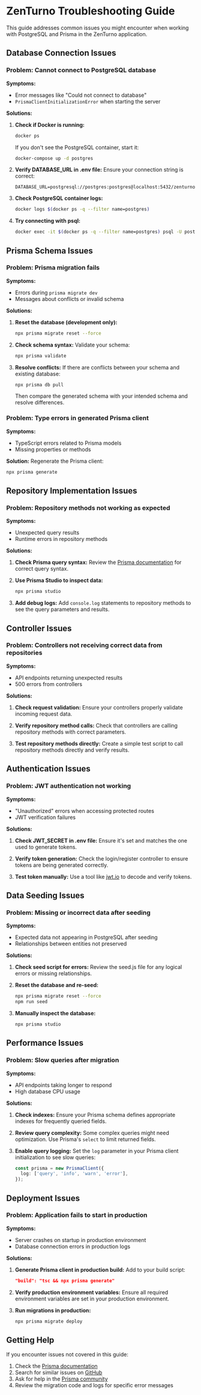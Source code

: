 # ZenTurno Troubleshooting Guide

This guide addresses common issues you might encounter when working with PostgreSQL and Prisma in the ZenTurno application.

## Database Connection Issues

### Problem: Cannot connect to PostgreSQL database

**Symptoms:**
- Error messages like "Could not connect to database"
- `PrismaClientInitializationError` when starting the server

**Solutions:**
1. **Check if Docker is running:**
   ```bash
   docker ps
   ```
   If you don't see the PostgreSQL container, start it:
   ```bash
   docker-compose up -d postgres
   ```

2. **Verify DATABASE_URL in .env file:**
   Ensure your connection string is correct:
   ```
   DATABASE_URL=postgresql://postgres:postgres@localhost:5432/zenturno
   ```

3. **Check PostgreSQL container logs:**
   ```bash
   docker logs $(docker ps -q --filter name=postgres)
   ```

4. **Try connecting with psql:**
   ```bash
   docker exec -it $(docker ps -q --filter name=postgres) psql -U postgres -d zenturno
   ```

## Prisma Schema Issues

### Problem: Prisma migration fails

**Symptoms:**
- Errors during `prisma migrate dev`
- Messages about conflicts or invalid schema

**Solutions:**
1. **Reset the database (development only):**
   ```bash
   npx prisma migrate reset --force
   ```

2. **Check schema syntax:**
   Validate your schema:
   ```bash
   npx prisma validate
   ```

3. **Resolve conflicts:**
   If there are conflicts between your schema and existing database:
   ```bash
   npx prisma db pull
   ```
   Then compare the generated schema with your intended schema and resolve differences.

### Problem: Type errors in generated Prisma client

**Symptoms:**
- TypeScript errors related to Prisma models
- Missing properties or methods

**Solution:**
Regenerate the Prisma client:
```bash
npx prisma generate
```

## Repository Implementation Issues

### Problem: Repository methods not working as expected

**Symptoms:**
- Unexpected query results
- Runtime errors in repository methods

**Solutions:**
1. **Check Prisma query syntax:**
   Review the [Prisma documentation](https://www.prisma.io/docs/reference/api-reference/prisma-client-reference) for correct query syntax.

2. **Use Prisma Studio to inspect data:**
   ```bash
   npx prisma studio
   ```

3. **Add debug logs:**
   Add `console.log` statements to repository methods to see the query parameters and results.

## Controller Issues

### Problem: Controllers not receiving correct data from repositories

**Symptoms:**
- API endpoints returning unexpected results
- 500 errors from controllers

**Solutions:**
1. **Check request validation:**
   Ensure your controllers properly validate incoming request data.

2. **Verify repository method calls:**
   Check that controllers are calling repository methods with correct parameters.

3. **Test repository methods directly:**
   Create a simple test script to call repository methods directly and verify results.

## Authentication Issues

### Problem: JWT authentication not working

**Symptoms:**
- "Unauthorized" errors when accessing protected routes
- JWT verification failures

**Solutions:**
1. **Check JWT_SECRET in .env file:**
   Ensure it's set and matches the one used to generate tokens.

2. **Verify token generation:**
   Check the login/register controller to ensure tokens are being generated correctly.

3. **Test token manually:**
   Use a tool like [jwt.io](https://jwt.io/) to decode and verify tokens.

## Data Seeding Issues

### Problem: Missing or incorrect data after seeding

**Symptoms:**
- Expected data not appearing in PostgreSQL after seeding
- Relationships between entities not preserved

**Solutions:**
1. **Check seed script for errors:**
   Review the seed.js file for any logical errors or missing relationships.

2. **Reset the database and re-seed:**
   ```bash
   npx prisma migrate reset --force
   npm run seed
   ```

3. **Manually inspect the database:**
   ```bash
   npx prisma studio
   ```

## Performance Issues

### Problem: Slow queries after migration

**Symptoms:**
- API endpoints taking longer to respond
- High database CPU usage

**Solutions:**
1. **Check indexes:**
   Ensure your Prisma schema defines appropriate indexes for frequently queried fields.

2. **Review query complexity:**
   Some complex queries might need optimization. Use Prisma's `select` to limit returned fields.

3. **Enable query logging:**
   Set the `log` parameter in your Prisma client initialization to see slow queries:
   ```typescript
   const prisma = new PrismaClient({
     log: ['query', 'info', 'warn', 'error'],
   });
   ```

## Deployment Issues

### Problem: Application fails to start in production

**Symptoms:**
- Server crashes on startup in production environment
- Database connection errors in production logs

**Solutions:**
1. **Generate Prisma client in production build:**
   Add to your build script:
   ```json
   "build": "tsc && npx prisma generate"
   ```

2. **Verify production environment variables:**
   Ensure all required environment variables are set in your production environment.

3. **Run migrations in production:**
   ```bash
   npx prisma migrate deploy
   ```

## Getting Help

If you encounter issues not covered in this guide:

1. Check the [Prisma documentation](https://www.prisma.io/docs/)
2. Search for similar issues on [GitHub](https://github.com/prisma/prisma/issues)
3. Ask for help in the [Prisma community](https://www.prisma.io/community)
4. Review the migration code and logs for specific error messages
